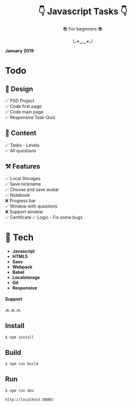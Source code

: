 <h1 align="center">👇 Javascript Tasks 👇</h1>
<p align="center">📚 For beginners 📚</p>
<p align="center">(｡◕‿‿◕｡)</p>

**January 2019**

# **Todo**

## 🌃 **Design**

✅ PSD Project  
  ✅ Code first page  
    ✅ Code main page  
      ✅ Responsive Task-Quiz  
   
## 🌆 **Content**

✅ Tasks - Levels  
  ✅ All questions
  
## ⚒ **Features**
✅ Local Storages  
  ✅ Save nickname  
    ✅ Choose and save avatar  
      ✅ Notebook  
        ❌ Progress bar  
          ✅ Window with questions  
            ❌ Support window  
              ✅ Certificate
                ✅ Logic - Fix some bugs



# 💾 **Tech**
* **Javascript**
* **HTML5**
* **Sass**
* **Webpack**
* **Babel**
* **Localstorage**
* **Git** 
* **Responsive**

#### **Support**
🔜 🔜 🔜



## **Install**
```sh
$ npm install
```
## **Build**
```sh
$ npm run build 
```
## **Run**
```sh
$ npm run dev
```

```sh
http://localhost:8080/
```

